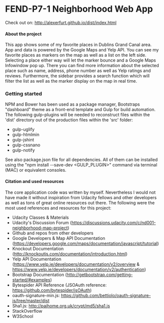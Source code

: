# FEND-P7-1 Neighborhood Web App

Check out on: http://alexerfurt.github.io/dist/index.html

#### About the project

This app shows some of my favorite places in Dublins Grand Canal area. App and data is powered by the Google Maps and Yelp API. You can see my favorite places as markers on the map as well as a list on the left side. Selecting a place either way will let the marker bounce and a Google Maps Infowindow pop up. There you can find more information about the selected place such as name, address, phone number as well as Yelp ratings and reviews. Furthermore, the sidebar provides a search function which will filter the list as well as the marker display on the map in real time.


### Getting started

NPM and Bower has been used as a package manager, Bootstraps "dashboard" theme as a front-end template and Gulp for build automation. The following gulp-plugins will be needed to reconstruct files within the 'dist' directory out of the production files within the 'src' folder:

* gulp-uglify
* gulp-htmlmin
* gulp-jshint
* gulp-cssnano
* gulp-notify

See also package.json file for all dependencies. All of them can be installed using the "npm install --save-dev <GULP_PLUGIN>" command via terminal (MAC) or equivalent consoles.

#### Citation and used resources

The core application code was written by myself. Nevertheless I would not have made it without inspiration from Udacity fellows and other developers as well as tons of great online resources out there. The following were the most used references and resources for this project:

* Udacity Classes & Materials
* Udacity's Discussion Forum (https://discussions.udacity.com/c/nd001-neighborhood-map-project)
* Github and repos from other developers
* Google Developers & Map API Documentation (https://developers.google.com/maps/documentation/javascript/tutorial)
* Knockout Documentation (http://knockoutjs.com/documentation/introduction.html)
* Yelp API Documentation (https://www.yelp.ie/developers/documentation/v2/overview & https://www.yelp.ie/developers/documentation/v2/authentication)
* Bootstrap Documentation (http://getbootstrap.com/getting-started/#examples)
* Bytespider API Reference (JSOAuth reference: https://github.com/bytespider/jsOAuth)
* oauth-signature-min.js: https://github.com/bettiolo/oauth-signature-js/tree/master/dist
* Sha1.js: http://pajhome.org.uk/crypt/md5/sha1.js
* StackOverflow
* W3School